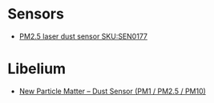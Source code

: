 # Sensors

- [PM2.5 laser dust sensor SKU:SEN0177](https://www.dfrobot.com/wiki/index.php/PM2.5_laser_dust_sensor_SKU:SEN0177)

# Libelium
- [New Particle Matter – Dust Sensor (PM1 / PM2.5 / PM10)](http://www.libelium.com/particle-matter-dust-sensor-pm1-pm25-pm10-air-quality-smart-cities/)